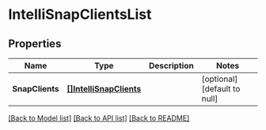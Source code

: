 # IntelliSnapClientsList

## Properties
Name | Type | Description | Notes
------------ | ------------- | ------------- | -------------
**SnapClients** | [**[]IntelliSnapClients**](IntelliSnapClients.md) |  | [optional] [default to null]

[[Back to Model list]](../README.md#documentation-for-models) [[Back to API list]](../README.md#documentation-for-api-endpoints) [[Back to README]](../README.md)

